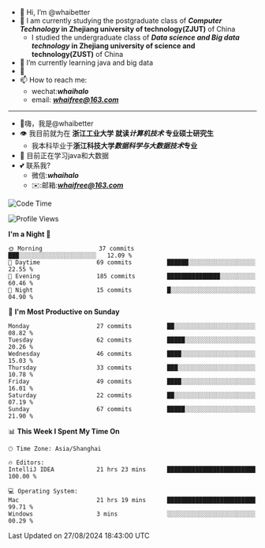 - 👋 Hi, I’m @whaibetter
- 👀 I am currently studying the postgraduate class of ***Computer Technology* in Zhejiang university of technology(ZJUT)** of China
  -  I studied the undergraduate class of ***Data science and Big data technology* in Zhejiang university of science and technology(ZUST)** of China
- 🌱 I’m currently learning java and big data
- 💞️ 
- 📫 How to reach me: 
  - wechat:***whaihalo***
  - email: ***whaifree@163.com***
 ------------------------
- 👋嗨，我是@whaibetter
- 👁 我目前就为在 **浙江工业大学 就读*计算机技术* 专业硕士研究生**
  - 我本科毕业于**浙江科技大学*数据科学与大数据技术*专业**
- 🌴 目前正在学习java和大数据
- 💕 联系我?
  - 微信:***whaihalo***
  - ✉️:邮箱:***whaifree@163.com***

<!--START_SECTION:waka-->
![Code Time](http://img.shields.io/badge/Code%20Time-391%20hrs%2057%20mins-blue)

![Profile Views](http://img.shields.io/badge/Profile%20Views-0-blue)

**I'm a Night 🦉** 

```text
🌞 Morning                37 commits          ███░░░░░░░░░░░░░░░░░░░░░░   12.09 % 
🌆 Daytime                69 commits          ██████░░░░░░░░░░░░░░░░░░░   22.55 % 
🌃 Evening                185 commits         ███████████████░░░░░░░░░░   60.46 % 
🌙 Night                  15 commits          █░░░░░░░░░░░░░░░░░░░░░░░░   04.90 % 
```
📅 **I'm Most Productive on Sunday** 

```text
Monday                   27 commits          ██░░░░░░░░░░░░░░░░░░░░░░░   08.82 % 
Tuesday                  62 commits          █████░░░░░░░░░░░░░░░░░░░░   20.26 % 
Wednesday                46 commits          ████░░░░░░░░░░░░░░░░░░░░░   15.03 % 
Thursday                 33 commits          ███░░░░░░░░░░░░░░░░░░░░░░   10.78 % 
Friday                   49 commits          ████░░░░░░░░░░░░░░░░░░░░░   16.01 % 
Saturday                 22 commits          ██░░░░░░░░░░░░░░░░░░░░░░░   07.19 % 
Sunday                   67 commits          █████░░░░░░░░░░░░░░░░░░░░   21.90 % 
```


📊 **This Week I Spent My Time On** 

```text
🕑︎ Time Zone: Asia/Shanghai

🔥 Editors: 
IntelliJ IDEA            21 hrs 23 mins      █████████████████████████   100.00 % 

💻 Operating System: 
Mac                      21 hrs 19 mins      █████████████████████████   99.71 % 
Windows                  3 mins              ░░░░░░░░░░░░░░░░░░░░░░░░░   00.29 % 
```


 Last Updated on 27/08/2024 18:43:00 UTC
<!--END_SECTION:waka-->
